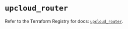 # `upcloud_router`

Refer to the Terraform Registry for docs: [`upcloud_router`](https://registry.terraform.io/providers/upcloudltd/upcloud/5.0.3/docs/resources/router).
